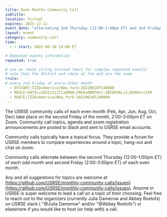 ```yaml
---
title: Even Months Community Call
subtitle:
location: Virtual
expires: 2025-12-11
event_date: "alternating 2nd Thursday (12:00-1:00pm ET) and 2nd Friday (2:00-3:00pm ET)"
layout: event
category: community-call
time:
  - - start: 2022-06-10 14:00 ET

# Repeated events information
repeated: true

# use an rdate string instead (best for complex repeated events)
# note that the dtstart and rdate at the end are the same
rrule:
# every 2nd Friday of every other month
  - DTSTART;TZID=America/New_York:20220610T140000
  - RRULE:UNTIL=20251211T120000;FREQ=MONTHLY;INTERVAL=2;BYDAY=+2FR
  - RDATE;TZID=America/New_York:20220610T140000
---
```


The USRSE community calls of each even month (Feb, Apr, Jun, Aug, Oct, Dec) take place on the second Friday of the month, 2:00-3:00pm ET on Zoom. Community call topics, agenda and zoom registration announcements are posted to Slack and sent to USRSE email accounts.

Community calls typically have a topical focus. They provide a forum for USRSE members to compare experiences around a topic, hang-out and chat on zoom.

Community calls alternate between the second Thursday (12:00-1:00pm ET) of each odd month and second Friday (2:00-3:00pm ET) of each even month. 

Any and all suggestions for topics are
welcome at [https://github.com/USRSE/monthly-community-calls/issues](https://github.com/USRSE/monthly-community-calls/issues).
Anyone in USRSE is super welcome to lead a call on a topic of their choosing. Feel free to reach out to the organizers (currently Julia Damerow and
Abbey Roelofs) on USRSE slack ( "@Julia Damerow" and/or "@Abbey Roelofs") or elsewhere if you would like to host (or help with) a call.
